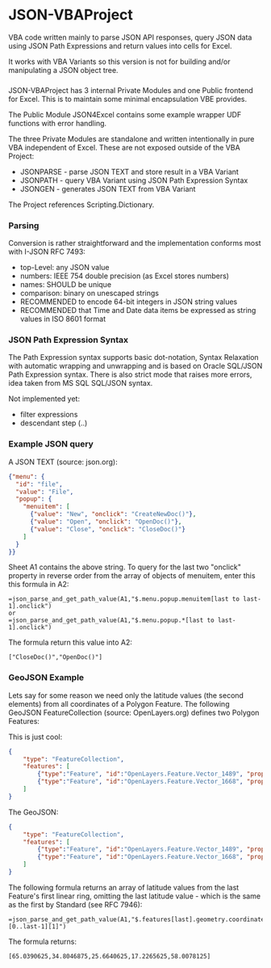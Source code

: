 # JSON-VBAProject

VBA code written mainly to parse JSON API responses, query JSON data using JSON Path Expressions and return values into cells for Excel.

It works with VBA Variants so this version is not for building and/or manipulating a JSON object tree. 

### 

JSON-VBAProject has 3 internal Private Modules and one Public frontend for Excel. This is to maintain some minimal encapsulation VBE provides. 

The Public Module JSON4Excel contains some example wrapper UDF functions with error handling. 



The three Private Modules are standalone and written intentionally in pure VBA independent of Excel. These are not exposed outside of the VBA Project: 

- JSONPARSE - parse JSON TEXT and store result in a VBA Variant
- JSONPATH - query VBA Variant using JSON Path Expression Syntax
- JSONGEN - generates JSON TEXT from VBA Variant

The Project references Scripting.Dictionary. 


### Parsing 

Conversion is rather straightforward and the implementation conforms most with I-JSON RFC 7493:

- top-Level: any JSON value
- numbers: IEEE 754 double precision (as Excel stores numbers)
- names: SHOULD be unique
- comparison: binary on unescaped strings
- RECOMMENDED to encode 64-bit integers in JSON string values
- RECOMMENDED that Time and Date data items be expressed as string values in ISO 8601 format

### JSON Path Expression Syntax

The Path Expression syntax supports basic dot-notation, Syntax Relaxation with automatic wrapping and unwrapping and is based on Oracle SQL/JSON Path Expression syntax. There is also strict mode that raises more errors, idea taken from MS SQL SQL/JSON syntax.

Not implemented yet:

- filter expressions
- descendant step (..)

### Example JSON query

A JSON TEXT (source: json.org):

```json
{"menu": {
  "id": "file",
  "value": "File",
  "popup": {
    "menuitem": [
      {"value": "New", "onclick": "CreateNewDoc()"},
      {"value": "Open", "onclick": "OpenDoc()"},
      {"value": "Close", "onclick": "CloseDoc()"}
    ]
  }
}}
```
Sheet A1 contains the above string. To query for the last two "onclick" property in reverse order from the array of objects of menuitem, enter this this formula in A2: 

```
=json_parse_and_get_path_value(A1,"$.menu.popup.menuitem[last to last-1].onclick")
or
=json_parse_and_get_path_value(A1,"$.menu.popup.*[last to last-1].onclick")
```

The formula return this value into A2: 

```
["CloseDoc()","OpenDoc()"]
```


### GeoJSON Example

Lets say for some reason we need only the latitude values (the second elements) from all coordinates of a Polygon Feature. The following GeoJSON FeatureCollection (source: OpenLayers.org) defines two Polygon Features:

This is just cool:

```geojson
{
    "type": "FeatureCollection",
    "features": [
        {"type":"Feature", "id":"OpenLayers.Feature.Vector_1489", "properties":{}, "geometry":{"type":"Polygon", "coordinates":[[[-109.6875, 63.6328125], [-112.5, 35.5078125], [-85.078125, 34.8046875], [-68.90625, 39.7265625], [-68.203125, 67.1484375], [-109.6875, 63.6328125]]]}, "crs":{"type":"OGC", "properties":{"urn":"urn:ogc:def:crs:OGC:1.3:CRS84"}}},
        {"type":"Feature", "id":"OpenLayers.Feature.Vector_1668", "properties":{}, "geometry":{"type":"Polygon", "coordinates":[[[-40.78125, 65.0390625], [-40.078125, 34.8046875], [-12.65625, 25.6640625], [21.09375, 17.2265625], [22.5, 58.0078125], [-40.78125, 65.0390625]]]}, "crs":{"type":"OGC", "properties":{"urn":"urn:ogc:def:crs:OGC:1.3:CRS84"}}}
    ]
}
```

The GeoJSON:

```json
{
    "type": "FeatureCollection",
    "features": [
        {"type":"Feature", "id":"OpenLayers.Feature.Vector_1489", "properties":{}, "geometry":{"type":"Polygon", "coordinates":[[[-109.6875, 63.6328125], [-112.5, 35.5078125], [-85.078125, 34.8046875], [-68.90625, 39.7265625], [-68.203125, 67.1484375], [-109.6875, 63.6328125]]]}, "crs":{"type":"OGC", "properties":{"urn":"urn:ogc:def:crs:OGC:1.3:CRS84"}}},
        {"type":"Feature", "id":"OpenLayers.Feature.Vector_1668", "properties":{}, "geometry":{"type":"Polygon", "coordinates":[[[-40.78125, 65.0390625], [-40.078125, 34.8046875], [-12.65625, 25.6640625], [21.09375, 17.2265625], [22.5, 58.0078125], [-40.78125, 65.0390625]]]}, "crs":{"type":"OGC", "properties":{"urn":"urn:ogc:def:crs:OGC:1.3:CRS84"}}}
    ]
}
```

The following formula returns an array of latitude values from the last Feature's first linear ring, omitting the last latitude value - which is the same as the first by Standard (see RFC 7946): 

```
=json_parse_and_get_path_value(A1,"$.features[last].geometry.coordinates[0][0..last-1][1]")
```

The formula returns: 

```
[65.0390625,34.8046875,25.6640625,17.2265625,58.0078125]
```

